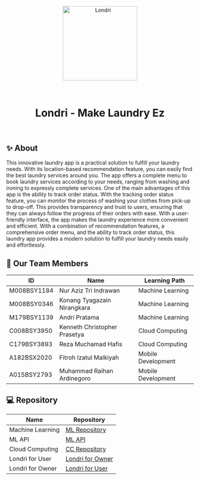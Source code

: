 <div align="center" id="top"> 
  <img src="https://i.postimg.cc/FsrRV3Cj/fluent-emoji-high-contrast-motor-scooter.png" width="200" alt="Londri"/>

  &#xa0;

</div>

<h1 align="center">Londri - Make Laundry Ez</h1>

<br>

## ✨ About ##

This innovative laundry app is a practical solution to fulfill your laundry needs. With its location-based recommendation feature, you can easily find the best laundry services around you. The app offers a complete menu to book laundry services according to your needs, ranging from washing and ironing to expressly complete services. One of the main advantages of this app is the ability to track order status. With the tracking order status feature, you can monitor the process of washing your clothes from pick-up to drop-off. This provides transparency and trust to users, ensuring that they can always follow the progress of their orders with ease. With a user-friendly interface, the app makes the laundry experience more convenient and efficient. With a combination of recommendation features, a comprehensive order menu, and the ability to track order status, this laundry app provides a modern solution to fulfill your laundry needs easily and effortlessly.

## 🚀 Our Team Members ##

| ID | Name | Learning Path |
|---------|---------|---------|
| M008BSY1184  | Nur Aziz Tri Indrawan  | Machine Learning |
| M008BSY0346  | Konang Tyagazain Nirangkara  | Machine Learning |
| M179BSY1139  | Andri Pratama  | Machine Learning |
| C008BSY3950  | Kenneth Christopher Prasetya  | Cloud Computing |
| C179BSY3893  | Reza Muchamad Hafis  | Cloud Computing |
| A182BSX2020  | Fitroh Izatul Malkiyah  | Mobile Development |
| A015BSY2793  | Muhammad Raihan Ardinegoro  | Mobile Development |

## 💻 Repository ##
| Name               | Repository                                              |
| ------------------ | ------------------------------------------------------- |
| Machine Learning   | [ML Repository](https://github.com/C23-PS210-Londri-App/ML-Repository)   |
| ML API             | [ML API](https://github.com/C23-PS210-Londri-App/ML-API)                   |
| Cloud Computing    | [CC Repository](https://github.com/C23-PS210-Londri-App/CC-repository)    |
| Londri for User    | [Londri for Owner](https://github.com/C23-PS210-Londri-App/Londri_ForUser) |
| Londri for Owner   | [Londri for User](https://github.com/C23-PS210-Londri-App/Londri_ForOwner) |


